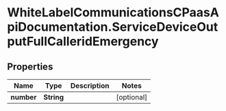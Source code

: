 # WhiteLabelCommunicationsCPaasApiDocumentation.ServiceDeviceOutputFullCalleridEmergency

## Properties

Name | Type | Description | Notes
------------ | ------------- | ------------- | -------------
**number** | **String** |  | [optional] 


